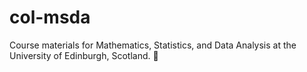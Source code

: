 # col-msda
Course materials for Mathematics, Statistics, and Data Analysis at the University of Edinburgh, Scotland. 🏴󠁧󠁢󠁳󠁣󠁴󠁿 
